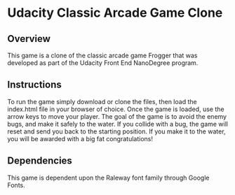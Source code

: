 # Udacity Classic Arcade Game Clone

## Overview

This game is a clone of the classic arcade game Frogger that was developed as part of the Udacity Front End NanoDegree program.

## Instructions

To run the game simply download or clone the files, then load the index.html file in your browser of choice. Once the game is loaded, use the arrow keys to move your player. The goal of the game is to avoid the enemy bugs, and make it safely to the water. If you collide with a bug, the game will reset and send you back to the starting position. If you make it to the water, you will be awarded with a big fat congratulations!

## Dependencies

This game is dependent upon the Raleway font family through Google Fonts. 
